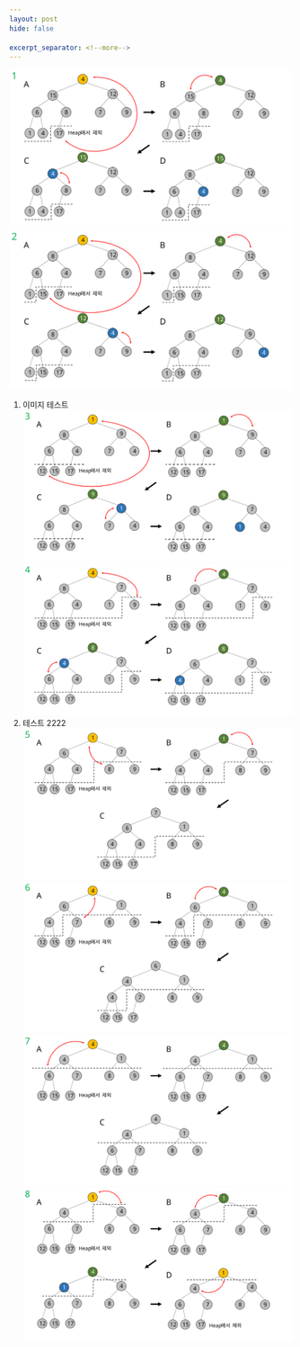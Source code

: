 ```yaml
---
layout: post
hide: false

excerpt_separator: <!--more-->
---
```

<!--more-->

![힙 정렬 1](/assets/blogging/algorithm/heap/heap_sort_1_1.svg)
![힙 정렬 2](/assets/blogging/algorithm/heap/heap_sort_1_2.svg)
1. 이미지 테스트
![힙 정렬 3](/assets/blogging/algorithm/heap/heap_sort_1_3.svg)
![힙 정렬 4](/assets/blogging/algorithm/heap/heap_sort_1_4.svg)
2. 테스트 2222
![힙 정렬 5](/assets/blogging/algorithm/heap/heap_sort_1_5.svg)
![힙 정렬 6](/assets/blogging/algorithm/heap/heap_sort_1_6.svg)
![힙 정렬 7](/assets/blogging/algorithm/heap/heap_sort_1_7.svg)
![힙 정렬 8](/assets/blogging/algorithm/heap/heap_sort_1_8.svg)
